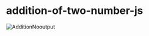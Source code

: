 # addition-of-two-number-js
 
![AdditionNooutput](https://github.com/krupesh788/Addition-of-two-number-js/assets/71176180/f74dda05-cde8-43fb-bad7-53b46b059281)
